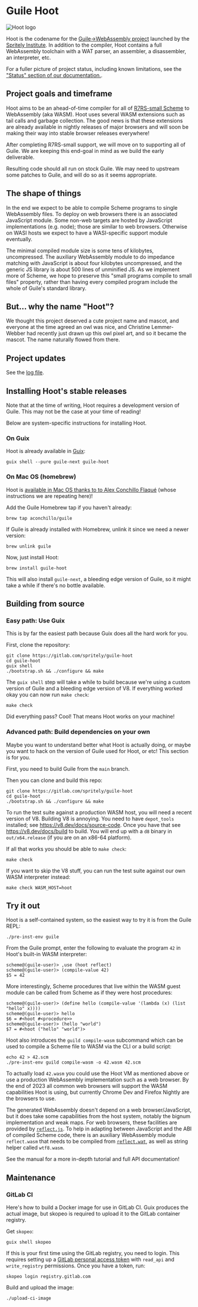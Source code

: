 # Guile Hoot

![Hoot logo](./hoot.png)

Hoot is the codename for the [Guile->WebAssembly
project](https://spritely.institute/news/guile-on-web-assembly-project-underway.html)
launched by the [Spritely Institute](https://spritely.institute/).  In
addition to the compiler, Hoot contains a full WebAssembly toolchain
with a WAT parser, an assembler, a disassembler, an interpreter, etc.

For a fuller picture of project status, including known limitations,
see the ["Status" section of our
documentation.](https://spritely.institute/files/docs/guile-hoot/latest/Status.html).

## Project goals and timeframe

Hoot aims to be an ahead-of-time compiler for all of [R7RS-small
Scheme](https://small.r7rs.org/) to WebAssembly (aka WASM).  Hoot uses
several WASM extensions such as tail calls and garbage collection.
The good news is that these extensions are already available in
nightly releases of major browsers and will soon be making their way
into stable browser releases everywhere!

After completing R7RS-small support, we will move on to supporting all
of Guile.  We are keeping this end-goal in mind as we build the early
deliverable.

Resulting code should all run on stock Guile.  We may need to upstream
some patches to Guile, and will do so as it seems appropriate.

## The shape of things

In the end we expect to be able to compile Scheme programs to single
WebAssembly files.  To deploy on web browsers there is an associated
JavaScript module.  Some non-web targets are hosted by JavaScript
implementations (e.g. node); those are similar to web browsers.
Otherwise on WASI hosts we expect to have a WASI-specific support
module eventually.

The minimal compiled module size is some tens of kilobytes,
uncompressed.  The auxiliary WebAssembly module to do impedance
matching with JavaScript is about four kilobytes uncompressed, and the
generic JS library is about 500 lines of unminified JS.  As we
implement more of Scheme, we hope to preserve this "small programs
compile to small files" property, rather than having every compiled
program include the whole of Guile's standard library.

## But... why the name "Hoot"?

We thought this project deserved a cute project name and mascot, and
everyone at the time agreed an owl was nice, and Christine
Lemmer-Webber had recently just drawn up this owl pixel art, and
so it became the mascot.
The name naturally flowed from there.

## Project updates

See the [log file](design/log.md).

## Installing Hoot's stable releases

Note that at the time of writing, Hoot requires a development version
of Guile.  This may not be the case at your time of reading!

Below are system-specific instructions for installing Hoot.

### On Guix

Hoot is already available in [Guix](https://guix.gnu.org/):

```
guix shell --pure guile-next guile-hoot
```

### On Mac OS (homebrew)

Hoot is
[available in Mac OS thanks to to Alex Conchillo Flaqué](https://emacs.ch/@aconchillo/111257400576804393)
(whose instructions we are repeating here)!

Add the Guile Homebrew tap if you haven't already:

```
brew tap aconchillo/guile
```

If Guile is already installed with Homebrew, unlink it since we need a newer version:

```
brew unlink guile
```

Now, just install Hoot:

```
brew install guile-hoot
```

This will also install `guile-next`, a bleeding edge version of Guile,
so it might take a while if there's no bottle available.

## Building from source

### Easy path: Use Guix

This is by far the easiest path because Guix does all the hard work
for you.

First, clone the repository:

```
git clone https://gitlab.com/spritely/guile-hoot
cd guile-hoot
guix shell
./bootstrap.sh && ./configure && make
```

The `guix shell` step will take a while to build because we're using a
custom version of Guile and a bleeding edge version of V8.
If everything worked okay you can now run `make check`:

```
make check
```

Did everything pass?  Cool!  That means Hoot works on your machine!

### Advanced path: Build dependencies on your own

Maybe you want to understand better what Hoot is actually doing, or
maybe you want to hack on the version of Guile used for Hoot, or etc!
This section is for you.

First, you need to build Guile from the `main` branch.

Then you can clone and build this repo:

```
git clone https://gitlab.com/spritely/guile-hoot
cd guile-hoot
./bootstrap.sh && ./configure && make
```

To run the test suite against a production WASM host, you will need a
recent version of V8.  Building V8 is annoying.  You need to have
`depot_tools` installed; see https://v8.dev/docs/source-code.  Once
you have that see https://v8.dev/docs/build to build.  You will end up
with a `d8` binary in `out/x64.release` (if you are on an x86-64
platform).

If all that works you should be able to `make check`:

```
make check
```

If you want to skip the V8 stuff, you can run the test suite against
our own WASM interpreter instead:

```
make check WASM_HOST=hoot
```

## Try it out

Hoot is a self-contained system, so the easiest way to try it is from
the Guile REPL:

```
./pre-inst-env guile
```

From the Guile prompt, enter the following to evaluate the program
`42` in Hoot's built-in WASM interpreter:

```
scheme@(guile-user)> ,use (hoot reflect)
scheme@(guile-user)> (compile-value 42)
$5 = 42
```

More interestingly, Scheme procedures that live within the WASM guest
module can be called from Scheme as if they were host procedures:

```
scheme@(guile-user)> (define hello (compile-value '(lambda (x) (list "hello" x))))
scheme@(guile-user)> hello
$6 = #<hoot #<procedure>>
scheme@(guile-user)> (hello "world")
$7 = #<hoot ("hello" "world")>
```

Hoot also introduces the `guild compile-wasm` subcommand which can be
used to compile a Scheme file to WASM via the CLI or a build script:

```
echo 42 > 42.scm
./pre-inst-env guild compile-wasm -o 42.wasm 42.scm
```

To actually load `42.wasm` you could use the Hoot VM as mentioned
above or use a production WebAssembly implementation such as a web
browser.  By the end of 2023 all common web browsers will support the
WASM capabilities Hoot is using, but currently Chrome Dev and Firefox
Nightly are the browsers to use.

The generated WebAssembly doesn't depend on a web browser/JavaScript,
but it does take some capabilities from the host system, notably the
bignum implementation and weak maps.  For web browsers, these
facilities are provided by [`reflect.js`](./js-runtime/reflect.js).
To help in adapting between JavaScript and the ABI of compiled Scheme
code, there is an auxiliary WebAssembly module `reflect.wasm` that
needs to be compiled from [`reflect.wat`](./js-runtime/reflect.wat),
as well as string helper called `wtf8.wasm`.

See the manual for a more in-depth tutorial and full API
documentation!

## Maintenance

### GitLab CI

Here's how to build a Docker image for use in GitLab CI.  Guix
produces the actual image, but skopeo is required to upload it to the
GitLab container registry.

Get `skopeo`:

```
guix shell skopeo
```

If this is your first time using the GitLab registry, you need to
login.  This requires setting up a [GitLab personal access
token](https://gitlab.com/-/profile/personal_access_tokens) with
`read_api` and `write_registry` permissions.  Once you have a token,
run:

```
skopeo login registry.gitlab.com
```

Build and upload the image:

```
./upload-ci-image
```
